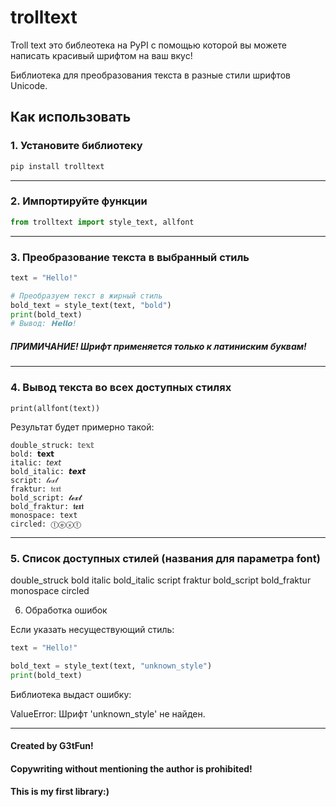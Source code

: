 # trolltext
Troll text это библеотека на PyPI с помощью которой вы можете написать красивый шрифтом на ваш вкус!

Библиотека для преобразования текста в разные стили шрифтов Unicode.

## Как использовать

### 1. Установите библиотеку

```bash
pip install trolltext
```

---

### 2. Импортируйте функции

``` Python
from trolltext import style_text, allfont
```

---

### 3. Преобразование текста в выбранный стиль

``` Python
text = "Hello!"

# Преобразуем текст в жирный стиль
bold_text = style_text(text, "bold")
print(bold_text)
# Вывод: 𝗛𝗲𝗹𝗹𝗼!
```
##### ПРИМИЧАНИЕ! Шрифт применяется только к латиниским буквам!

---

### 4. Вывод текста во всех доступных стилях

```
print(allfont(text))
```

Результат будет примерно такой:

``` 
double_struck: 𝕥𝕖𝕩𝕥
bold: 𝘁𝗲𝘅𝘁
italic: 𝘵𝘦𝘹𝘵
bold_italic: 𝙩𝙚𝙭𝙩
script: 𝓉ℯ𝓍𝓉
fraktur: 𝔱𝔢𝔵𝔱
bold_script: 𝓽𝓮𝔁𝓽
bold_fraktur: 𝖙𝖊𝖝𝖙
monospace: 𝚝𝚎𝚡𝚝
circled: ⓣⓔⓧⓣ
```

---

### 5. Список доступных стилей (названия для параметра font)

double_struck
bold
italic
bold_italic
script
fraktur
bold_script
bold_fraktur
monospace
circled

6. Обработка ошибок

Если указать несуществующий стиль:

``` Python
text = "Hello!"

bold_text = style_text(text, "unknown_style")
print(bold_text)
```

Библиотека выдаст ошибку:

ValueError: Шрифт 'unknown_style' не найден.

----------

#### Created by G3tFun!

#### Copywriting without mentioning the author is prohibited!

#### This is my first library:)
